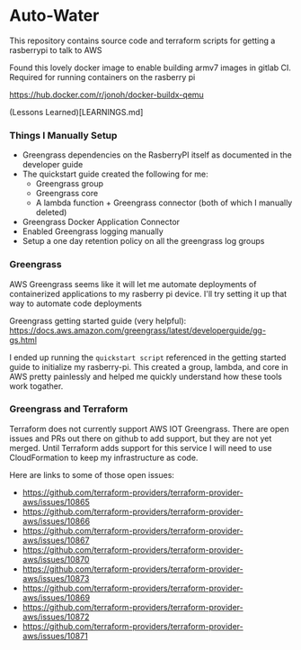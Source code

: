 # Auto-Water

This repository contains source code and terraform scripts for getting a rasberrypi to talk to AWS

Found this lovely docker image to enable building armv7 images in gitlab CI.  Required for running containers on the rasberry pi

https://hub.docker.com/r/jonoh/docker-buildx-qemu

(Lessons Learned)[LEARNINGS.md]

### Things I Manually Setup
* Greengrass dependencies on the RasberryPI itself as documented in the developer guide
* The quickstart guide created the following for me:
    * Greengrass group
    * Greengrass core
    * A lambda function + Greengrass connector (both of which I manually deleted)
* Greengrass Docker Application Connector
* Enabled Greengrass logging manually
* Setup a one day retention policy on all the greengrass log groups

### Greengrass
AWS Greengrass seems like it will let me automate deployments of containerized applications to my rasberry pi device.  I'll try setting it up that way to automate code deployments

Greengrass getting started guide (very helpful): https://docs.aws.amazon.com/greengrass/latest/developerguide/gg-gs.html

I ended up running the `quickstart script` referenced in the getting started guide to initialize my rasberry-pi.  This created a group, lambda, and core in AWS pretty painlessly and helped me quickly understand how these tools work togather.

### Greengrass and Terraform

Terraform does not currently support AWS IOT Greengrass.  There are open issues and PRs out there on github to add support, but they are not yet merged.  Until Terraform adds support for this service I will need to use CloudFormation to keep my infrastructure as code.

Here are links to some of those open issues:
* https://github.com/terraform-providers/terraform-provider-aws/issues/10865
* https://github.com/terraform-providers/terraform-provider-aws/issues/10866
* https://github.com/terraform-providers/terraform-provider-aws/issues/10867
* https://github.com/terraform-providers/terraform-provider-aws/issues/10870
* https://github.com/terraform-providers/terraform-provider-aws/issues/10873
* https://github.com/terraform-providers/terraform-provider-aws/issues/10869
* https://github.com/terraform-providers/terraform-provider-aws/issues/10872
* https://github.com/terraform-providers/terraform-provider-aws/issues/10871


